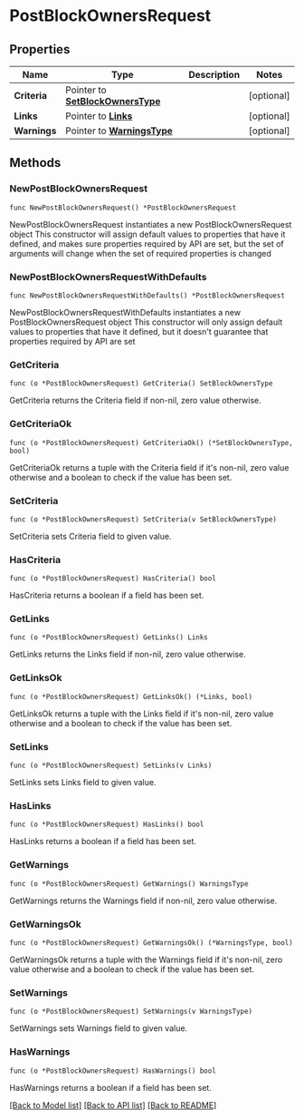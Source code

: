 # PostBlockOwnersRequest

## Properties

Name | Type | Description | Notes
------------ | ------------- | ------------- | -------------
**Criteria** | Pointer to [**SetBlockOwnersType**](SetBlockOwnersType.md) |  | [optional] 
**Links** | Pointer to [**Links**](Links.md) |  | [optional] 
**Warnings** | Pointer to [**WarningsType**](WarningsType.md) |  | [optional] 

## Methods

### NewPostBlockOwnersRequest

`func NewPostBlockOwnersRequest() *PostBlockOwnersRequest`

NewPostBlockOwnersRequest instantiates a new PostBlockOwnersRequest object
This constructor will assign default values to properties that have it defined,
and makes sure properties required by API are set, but the set of arguments
will change when the set of required properties is changed

### NewPostBlockOwnersRequestWithDefaults

`func NewPostBlockOwnersRequestWithDefaults() *PostBlockOwnersRequest`

NewPostBlockOwnersRequestWithDefaults instantiates a new PostBlockOwnersRequest object
This constructor will only assign default values to properties that have it defined,
but it doesn't guarantee that properties required by API are set

### GetCriteria

`func (o *PostBlockOwnersRequest) GetCriteria() SetBlockOwnersType`

GetCriteria returns the Criteria field if non-nil, zero value otherwise.

### GetCriteriaOk

`func (o *PostBlockOwnersRequest) GetCriteriaOk() (*SetBlockOwnersType, bool)`

GetCriteriaOk returns a tuple with the Criteria field if it's non-nil, zero value otherwise
and a boolean to check if the value has been set.

### SetCriteria

`func (o *PostBlockOwnersRequest) SetCriteria(v SetBlockOwnersType)`

SetCriteria sets Criteria field to given value.

### HasCriteria

`func (o *PostBlockOwnersRequest) HasCriteria() bool`

HasCriteria returns a boolean if a field has been set.

### GetLinks

`func (o *PostBlockOwnersRequest) GetLinks() Links`

GetLinks returns the Links field if non-nil, zero value otherwise.

### GetLinksOk

`func (o *PostBlockOwnersRequest) GetLinksOk() (*Links, bool)`

GetLinksOk returns a tuple with the Links field if it's non-nil, zero value otherwise
and a boolean to check if the value has been set.

### SetLinks

`func (o *PostBlockOwnersRequest) SetLinks(v Links)`

SetLinks sets Links field to given value.

### HasLinks

`func (o *PostBlockOwnersRequest) HasLinks() bool`

HasLinks returns a boolean if a field has been set.

### GetWarnings

`func (o *PostBlockOwnersRequest) GetWarnings() WarningsType`

GetWarnings returns the Warnings field if non-nil, zero value otherwise.

### GetWarningsOk

`func (o *PostBlockOwnersRequest) GetWarningsOk() (*WarningsType, bool)`

GetWarningsOk returns a tuple with the Warnings field if it's non-nil, zero value otherwise
and a boolean to check if the value has been set.

### SetWarnings

`func (o *PostBlockOwnersRequest) SetWarnings(v WarningsType)`

SetWarnings sets Warnings field to given value.

### HasWarnings

`func (o *PostBlockOwnersRequest) HasWarnings() bool`

HasWarnings returns a boolean if a field has been set.


[[Back to Model list]](../README.md#documentation-for-models) [[Back to API list]](../README.md#documentation-for-api-endpoints) [[Back to README]](../README.md)



